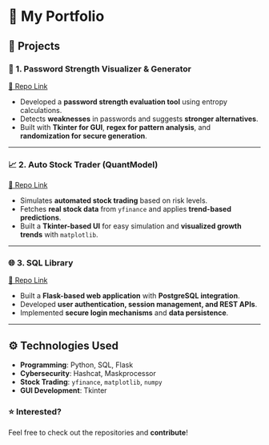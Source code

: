 # 💼 My Portfolio  

## 🚀 Projects  

### 🔐 1. Password Strength Visualizer & Generator  
[📌 Repo Link](https://github.com/nateci/passwordgen)  
- Developed a **password strength evaluation tool** using entropy calculations.  
- Detects **weaknesses** in passwords and suggests **stronger alternatives**.  
- Built with **Tkinter for GUI**, **regex for pattern analysis**, and **randomization for secure generation**.  

---

### 📈 2. Auto Stock Trader (QuantModel)  
[📌 Repo Link](https://github.com/nateci/quantmodel)  
- Simulates **automated stock trading** based on risk levels.  
- Fetches **real stock data** from `yfinance` and applies **trend-based predictions**.  
- Built a **Tkinter-based UI** for easy simulation and **visualized growth trends** with `matplotlib`.  

---

### 🌐 3. SQL Library
[📌 Repo Link](https://github.com/nateci/sqlLib)
- Built a **Flask-based web application** with **PostgreSQL integration**.  
- Developed **user authentication, session management, and REST APIs**.  
- Implemented **secure login mechanisms** and **data persistence**.  

---

## ⚙️ Technologies Used  
- **Programming**: Python, SQL, Flask  
- **Cybersecurity**: Hashcat, Maskprocessor  
- **Stock Trading**: `yfinance`, `matplotlib`, `numpy`  
- **GUI Development**: Tkinter  

### ⭐ Interested?  
Feel free to check out the repositories and **contribute**!  
